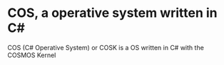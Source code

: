 # COS, a operative system written in C#
COS (C# Operative System) or COSK is a OS written in C# with the COSMOS Kernel
